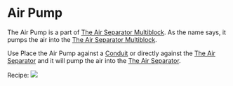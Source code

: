 Air Pump
========

The Air Pump is a part of [The Air Separator Multiblock](air_separator.md). As the name says, it pumps the air into the [The Air Separator Multiblock](air_separator.md).

Use
Place the Air Pump against a [Conduit](conduit.md) or directly against the [The Air Separator](air_separator.md) and it will pump the air into the [The Air Separator](air_separator.md). 

Recipe:
![](../../img/air_pump.png)